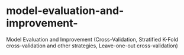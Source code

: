 # model-evaluation-and-improvement-
Model Evaluation and Improvement (Cross-Validation, Stratified K-Fold cross-validation and other strategies, Leave-one-out cross-validation)
